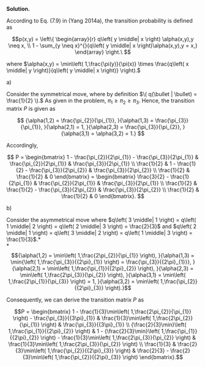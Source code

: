 **Solution.**

According to Eq. (7.9) in (Yang 2014a), the transition probability is
defined as

$$p(x,y) = \left\{ \begin{array}{r}
q\left( y \middle| x \right) \alpha(x,y),y \neq x, \\
1 - \sum_{y \neq x}^{}{q\left( y \middle| x \right)\alpha(x,y),y = x,}
\end{array} \right.\ $$

where
$\alpha(x,y) = \min\left( 1,\frac{\pi(y)}{\pi(x)} \times \frac{q\left( x \middle| y \right)}{q\left( y \middle| x \right)} \right).$

a\)

Consider the symmetrical move, where by definition
$\( q(\bullet | \bullet) = \frac{1}{2} \).$
As given in the problem, $\pi_{1} \geq \pi_{2} \geq \pi_{3}$. Hence, the transition
matrix $P$ is given as

$$
{\alpha(1,2) = \frac{\pi_{2}}{\pi_{1}},
}{\alpha(1,3) = \frac{\pi_{3}}{\pi_{1}},
}{\alpha(2,1) = 1,
}{\alpha(2,3) = \frac{\pi_{3}}{\pi_{2}},
}{\alpha(3,1) = \alpha(3,2) = 1.}
$$

Accordingly,

$$
P = \begin{bmatrix}
1 - \frac{\pi_{2}}{2\pi_{1}} - \frac{\pi_{3}}{2\pi_{1}} & \frac{\pi_{2}}{2\pi_{1}} & \frac{\pi_{3}}{2\pi_{1}} \\
\frac{1}{2} & 1 - \frac{1}{2} - \frac{\pi_{3}}{2\pi_{2}} & \frac{\pi_{3}}{2\pi_{2}} \\
\frac{1}{2} & \frac{1}{2} & 0
\end{bmatrix} =
\begin{bmatrix}
\frac{3}{2} - \frac{1}{2\pi_{1}} & \frac{\pi_{2}}{2\pi_{1}} & \frac{\pi_{3}}{2\pi_{1}} \\
\frac{1}{2} & \frac{1}{2} - \frac{\pi_{3}}{2\pi_{2}} & \frac{\pi_{3}}{2\pi_{2}} \\
\frac{1}{2} & \frac{1}{2} & 0
\end{bmatrix}.
$$

b\)

Consider the asymmetrical move where
$q\left( 3 \middle| 1 \right) = q\left( 1 \middle| 2 \right) = q\left( 2 \middle| 3 \right) = \frac{2}{3}$
and
$q\left( 2 \middle| 1 \right) = q\left( 3 \middle| 2 \right) = q\left( 1 \middle| 3 \right) = \frac{1}{3}$.*\
*$${\alpha(1,2) = \min\left( 1,\frac{2\pi_{2}}{\pi_{1}} \right),
}{\alpha(1,3) = \min{\left( 1,\frac{\pi_{3}}{{2\pi}_{1}} \right) = \frac{\pi_{3}}{{2\pi}_{1}}},
}{\alpha(2,1) = \min\left( 1,\frac{\pi_{1}}{{2\pi}_{2}} \right),
}{\alpha(2,3) = \min\left( 1,\frac{2\pi_{3}}{\pi_{2}} \right),
}{\alpha(3,1) = \min\left( 1,\frac{2\pi_{1}}{\pi_{3}} \right) = 1,
}{\alpha(3,2) = \min\left( 1,\frac{\pi_{2}}{{2\pi}_{3}} \right).}$$

Consequently, we can derive the transition matrix $P$ as

$$P = \begin{bmatrix}
1 - \frac{1}{3}\min\left( 1,\frac{2\pi_{2}}{\pi_{1}} \right) - \frac{\pi_{3}}{{3\pi}_{1}} & \frac{1}{3}\min\left( 1,\frac{2\pi_{2}}{\pi_{1}} \right) & \frac{\pi_{3}}{{3\pi}_{1}} \\
{\frac{2}{3}\min}\left( 1,\frac{\pi_{1}}{{2\pi}_{2}} \right) & 1 - {\frac{2}{3}\min}\left( 1,\frac{\pi_{1}}{{2\pi}_{2}} \right) - \frac{1}{3}\min\left( 1,\frac{2\pi_{3}}{\pi_{2}} \right) & \frac{1}{3}\min\left( 1,\frac{2\pi_{3}}{\pi_{2}} \right) \\
\frac{1}{3} & \frac{2}{3}\min\left( 1,\frac{\pi_{2}}{{2\pi}_{3}} \right) & \frac{2}{3} - \frac{2}{3}\min\left( 1,\frac{\pi_{2}}{{2\pi}_{3}} \right)
\end{bmatrix}.$$

